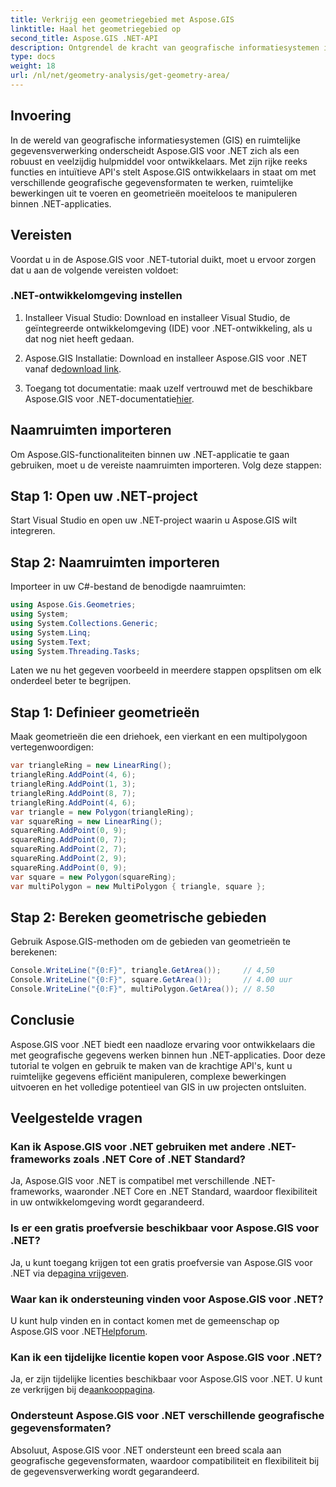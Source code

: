 ```yaml
---
title: Verkrijg een geometriegebied met Aspose.GIS
linktitle: Haal het geometriegebied op
second_title: Aspose.GIS .NET-API
description: Ontgrendel de kracht van geografische informatiesystemen in .NET met Aspose.GIS. Voer moeiteloos ruimtelijke handelingen uit.
type: docs
weight: 18
url: /nl/net/geometry-analysis/get-geometry-area/
---
```

## Invoering
In de wereld van geografische informatiesystemen (GIS) en ruimtelijke gegevensverwerking onderscheidt Aspose.GIS voor .NET zich als een robuust en veelzijdig hulpmiddel voor ontwikkelaars. Met zijn rijke reeks functies en intuïtieve API's stelt Aspose.GIS ontwikkelaars in staat om met verschillende geografische gegevensformaten te werken, ruimtelijke bewerkingen uit te voeren en geometrieën moeiteloos te manipuleren binnen .NET-applicaties.
## Vereisten
Voordat u in de Aspose.GIS voor .NET-tutorial duikt, moet u ervoor zorgen dat u aan de volgende vereisten voldoet:
### .NET-ontwikkelomgeving instellen
1. Installeer Visual Studio: Download en installeer Visual Studio, de geïntegreerde ontwikkelomgeving (IDE) voor .NET-ontwikkeling, als u dat nog niet heeft gedaan.
   
2.  Aspose.GIS Installatie: Download en installeer Aspose.GIS voor .NET vanaf de[download link](https://releases.aspose.com/gis/net/).
3. Toegang tot documentatie: maak uzelf vertrouwd met de beschikbare Aspose.GIS voor .NET-documentatie[hier](https://reference.aspose.com/gis/net/).

## Naamruimten importeren
Om Aspose.GIS-functionaliteiten binnen uw .NET-applicatie te gaan gebruiken, moet u de vereiste naamruimten importeren. Volg deze stappen:
## Stap 1: Open uw .NET-project
Start Visual Studio en open uw .NET-project waarin u Aspose.GIS wilt integreren.
## Stap 2: Naamruimten importeren
Importeer in uw C#-bestand de benodigde naamruimten:
```csharp
using Aspose.Gis.Geometries;
using System;
using System.Collections.Generic;
using System.Linq;
using System.Text;
using System.Threading.Tasks;
```

Laten we nu het gegeven voorbeeld in meerdere stappen opsplitsen om elk onderdeel beter te begrijpen.
## Stap 1: Definieer geometrieën
Maak geometrieën die een driehoek, een vierkant en een multipolygoon vertegenwoordigen:
```csharp
var triangleRing = new LinearRing();
triangleRing.AddPoint(4, 6);
triangleRing.AddPoint(1, 3);
triangleRing.AddPoint(8, 7);
triangleRing.AddPoint(4, 6);
var triangle = new Polygon(triangleRing);
var squareRing = new LinearRing();
squareRing.AddPoint(0, 9);
squareRing.AddPoint(0, 7);
squareRing.AddPoint(2, 7);
squareRing.AddPoint(2, 9);
squareRing.AddPoint(0, 9);
var square = new Polygon(squareRing);
var multiPolygon = new MultiPolygon { triangle, square };
```
## Stap 2: Bereken geometrische gebieden
Gebruik Aspose.GIS-methoden om de gebieden van geometrieën te berekenen:
```csharp
Console.WriteLine("{0:F}", triangle.GetArea());     // 4,50
Console.WriteLine("{0:F}", square.GetArea());       // 4.00 uur
Console.WriteLine("{0:F}", multiPolygon.GetArea()); // 8.50
```

## Conclusie
Aspose.GIS voor .NET biedt een naadloze ervaring voor ontwikkelaars die met geografische gegevens werken binnen hun .NET-applicaties. Door deze tutorial te volgen en gebruik te maken van de krachtige API's, kunt u ruimtelijke gegevens efficiënt manipuleren, complexe bewerkingen uitvoeren en het volledige potentieel van GIS in uw projecten ontsluiten.
## Veelgestelde vragen
### Kan ik Aspose.GIS voor .NET gebruiken met andere .NET-frameworks zoals .NET Core of .NET Standard?
Ja, Aspose.GIS voor .NET is compatibel met verschillende .NET-frameworks, waaronder .NET Core en .NET Standard, waardoor flexibiliteit in uw ontwikkelomgeving wordt gegarandeerd.
### Is er een gratis proefversie beschikbaar voor Aspose.GIS voor .NET?
 Ja, u kunt toegang krijgen tot een gratis proefversie van Aspose.GIS voor .NET via de[pagina vrijgeven](https://releases.aspose.com/).
### Waar kan ik ondersteuning vinden voor Aspose.GIS voor .NET?
 U kunt hulp vinden en in contact komen met de gemeenschap op Aspose.GIS voor .NET[Helpforum](https://forum.aspose.com/c/gis/33).
### Kan ik een tijdelijke licentie kopen voor Aspose.GIS voor .NET?
 Ja, er zijn tijdelijke licenties beschikbaar voor Aspose.GIS voor .NET. U kunt ze verkrijgen bij de[aankooppagina](https://purchase.aspose.com/temporary-license/).
### Ondersteunt Aspose.GIS voor .NET verschillende geografische gegevensformaten?
Absoluut, Aspose.GIS voor .NET ondersteunt een breed scala aan geografische gegevensformaten, waardoor compatibiliteit en flexibiliteit bij de gegevensverwerking wordt gegarandeerd.